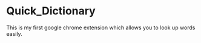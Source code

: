 # Quick_Dictionary
This is my first google chrome extension which allows you to look up words easily.
